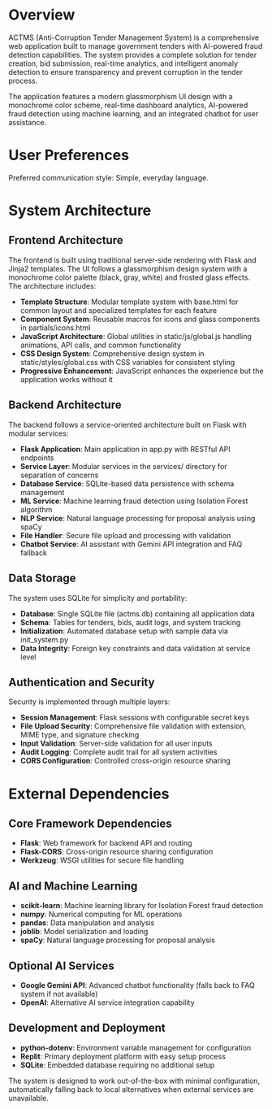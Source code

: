 # Overview

ACTMS (Anti-Corruption Tender Management System) is a comprehensive web application built to manage government tenders with AI-powered fraud detection capabilities. The system provides a complete solution for tender creation, bid submission, real-time analytics, and intelligent anomaly detection to ensure transparency and prevent corruption in the tender process.

The application features a modern glassmorphism UI design with a monochrome color scheme, real-time dashboard analytics, AI-powered fraud detection using machine learning, and an integrated chatbot for user assistance.

# User Preferences

Preferred communication style: Simple, everyday language.

# System Architecture

## Frontend Architecture
The frontend is built using traditional server-side rendering with Flask and Jinja2 templates. The UI follows a glassmorphism design system with a monochrome color palette (black, gray, white) and frosted glass effects. The architecture includes:

- **Template Structure**: Modular template system with base.html for common layout and specialized templates for each feature
- **Component System**: Reusable macros for icons and glass components in partials/icons.html
- **JavaScript Architecture**: Global utilities in static/js/global.js handling animations, API calls, and common functionality
- **CSS Design System**: Comprehensive design system in static/styles/global.css with CSS variables for consistent styling
- **Progressive Enhancement**: JavaScript enhances the experience but the application works without it

## Backend Architecture
The backend follows a service-oriented architecture built on Flask with modular services:

- **Flask Application**: Main application in app.py with RESTful API endpoints
- **Service Layer**: Modular services in the services/ directory for separation of concerns
- **Database Service**: SQLite-based data persistence with schema management
- **ML Service**: Machine learning fraud detection using Isolation Forest algorithm
- **NLP Service**: Natural language processing for proposal analysis using spaCy
- **File Handler**: Secure file upload and processing with validation
- **Chatbot Service**: AI assistant with Gemini API integration and FAQ fallback

## Data Storage
The system uses SQLite for simplicity and portability:

- **Database**: Single SQLite file (actms.db) containing all application data
- **Schema**: Tables for tenders, bids, audit logs, and system tracking
- **Initialization**: Automated database setup with sample data via init_system.py
- **Data Integrity**: Foreign key constraints and data validation at service level

## Authentication and Security
Security is implemented through multiple layers:

- **Session Management**: Flask sessions with configurable secret keys
- **File Upload Security**: Comprehensive file validation with extension, MIME type, and signature checking
- **Input Validation**: Server-side validation for all user inputs
- **Audit Logging**: Complete audit trail for all system activities
- **CORS Configuration**: Controlled cross-origin resource sharing

# External Dependencies

## Core Framework Dependencies
- **Flask**: Web framework for backend API and routing
- **Flask-CORS**: Cross-origin resource sharing configuration
- **Werkzeug**: WSGI utilities for secure file handling

## AI and Machine Learning
- **scikit-learn**: Machine learning library for Isolation Forest fraud detection
- **numpy**: Numerical computing for ML operations
- **pandas**: Data manipulation and analysis
- **joblib**: Model serialization and loading
- **spaCy**: Natural language processing for proposal analysis

## Optional AI Services
- **Google Gemini API**: Advanced chatbot functionality (falls back to FAQ system if not available)
- **OpenAI**: Alternative AI service integration capability

## Development and Deployment
- **python-dotenv**: Environment variable management for configuration
- **Replit**: Primary deployment platform with easy setup process
- **SQLite**: Embedded database requiring no additional setup

The system is designed to work out-of-the-box with minimal configuration, automatically falling back to local alternatives when external services are unavailable.
